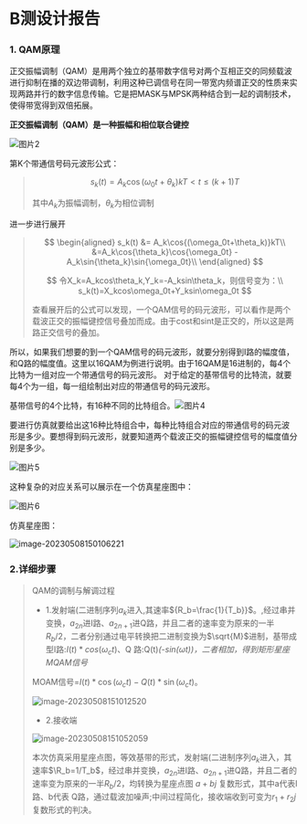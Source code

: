 # B测设计报告

### 1. QAM原理

正交振幅调制（QAM）是用两个独立的基带数字信号对两个互相正交的同频载波进行抑制在播的双边带调制，利用这种已调信号在同一带宽内频谱正交的性质来实现两路并行的数字信息传输。它是把MASK与MPSK两种结合到一起的调制技术，使得带宽得到双倍拓展。

**正交振幅调制（QAM）是一种振幅和相位联合键控**

![图片2](https://gitee.com/xiaofeifei12138/picture/raw/master/img/%E5%9B%BE%E7%89%872.png)

第K个带通信号码元波形公式：

>$$
>s_k(t) = A_k\cos{(\omega_0t+\theta_k)}kT<t\leq(k+1)T
>$$
>
>其中$A_k$为振幅调制，$\theta_k$为相位调制

进一步进行展开

>$$
>\begin{aligned}
>s_k(t) &= A_k\cos{(\omega_0t+\theta_k)}kT\\
>	   &=A_k\cos{\theta_k}\cos{\omega_0t} - A_k\sin{\theta_k}\sin{\omega_0t}\\
>\end{aligned}
>$$
>
>$$
>令X_k=A_kcos\theta_k,Y_k=-A_ksin\theta_k，则信号变为：\\
>s_k(t)=X_kcos\omega_0t+Y_ksin\omega_0t
>$$
>
>查看展开后的公式可以发现，一个QAM信号的码元波形，可以看作是两个载波正交的振幅键控信号叠加而成。由于cost和sint是正交的，所以这是两路正交信号的叠加。

所以，如果我们想要的到一个QAM信号的码元波形，就要分别得到I路的幅度值，和Q路的幅度值。这里以16QAM为例进行说明。由于16QAM是16进制的，每4个比特为一组对应一个带通信号的码元波形。 对于给定的基带信号的比特流，就要每4个为一组，每一组绘制出对应的带通信号的码元波形。

基带信号的4个比特，有16种不同的比特组合。![图片4](https://gitee.com/xiaofeifei12138/picture/raw/master/img/%E5%9B%BE%E7%89%874.png)

要进行仿真就要给出这16种比特组合中，每种比特组合对应的带通信号的码元波形是多少。要想得到码元波形，就要知道两个载波正交的振幅键控信号的幅度值分别是多少。

![图片5](https://gitee.com/xiaofeifei12138/picture/raw/master/img/%E5%9B%BE%E7%89%875.png)

这种复杂的对应关系可以展示在一个仿真星座图中：

![图片6](https://gitee.com/xiaofeifei12138/picture/raw/master/img/%E5%9B%BE%E7%89%876.png)

仿真星座图：

![image-20230508150106221](C:\Users\盖乐\Desktop\b测\B测_QAM调制解调的仿真实现\b测报告.assets\8@R021@Y`Z77IY`MWE5Y5NO.png)

### 2.详细步骤

>QAM的调制与解调过程
>
>* 1.发射端(二进制序列${a_k}$进入,其速率${R_b=\frac{1}{T_b}}$。,经过串并变换，$a_{2n}$进I路、${a_{2n+1}}$进Q路，并且二者的速率变为原来的一半$R_b/2$，二者分别通过电平转换把二进制变换为$\sqrt{M}$进制，基带成型I路:$I(t)*cos(\omega _ct)$、Q 路:Q(t)*(-sin(ωt))，二者相加，得到矩形星座 MQAM信号*
>
>MOAM信号=$I(t)*\cos{(\omega_ct)}-Q(t)*\sin{(\omega_ct)}$。
>
>![image-20230508151012520](https://gitee.com/xiaofeifei12138/picture/raw/master/img/image-20230508151012520.png)
>
>* 2.接收端
>
> ![image-20230508151052059](https://gitee.com/xiaofeifei12138/picture/raw/master/img/image-20230508151052059.png)
>
> 本次仿真采用星座点图，等效基带的形式，发射端(二进制序列${a_k}$进入，其速率$\R_b=1/T_b$，经过串并变换，${a_{2n}}$进I路、${a_{2n+1}}$进Q路，并且二者的速率变为原来的一半$R_b/2$，均转换为星座点图 $a+bj$ 复数形式，其中a代表I路、b代表 Q路，通过载波加噪声;中间过程简化，接收端收到可变为$r_1+r_2j$复数形式的判决。

